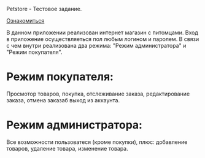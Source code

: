 Petstore - Тестовое задание.

<a href="https://putilovdmitriy.github.io/petstore_task/.">Ознакомиться</a>

В данном приложении реализован интернет магазин с питомцами.
Вход в приложение осуществляеться пол любым логином и паролем. В связи с чем внутри реализована два режима: "Режим администратора" и "Режим покупателя".

<h1>Режим покупателя:</h1>
Просмотор товаров, покупка, отслеживание заказа, редактирование заказа, отмена заказаб выход из аккаунта.

<h1>Режим администратора:</h1>
Все возможности пользоватеся (кроме покупки), плюс: добавление товаров, удаление товара, изменение товара.